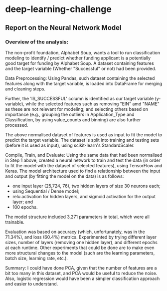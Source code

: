# deep-learning-challenge

## Report on the Neural Network Model

### Overview of the analysis:  
The non-profit foundation, Alphabet Soup, wants a tool to run classification modeling to identify / predict whether funding applicant is a potentially good target for funding by Alphabet Soup. A dataset containing features and the target variable (Whether "Successful" or not) had been provided. 

Data Preprocessing: Using Pandas, such dataset containing the selected features along with the target variable, is loaded into DataFrame for merging and cleaning steps.  

Further, the 'IS_SUCCESSFUL' column is identified as our target variable (y-variable), while the selected features such as removing "EIN" amd "NAME" as these are not relevant for modeling; and selecting others based on importance (e.g., grouping the outliers in Application_Type and Classification, by using value_counts and binning) are also further processed. 

The above normalised dataset of features is used as input to fit the model to predict the target variable.  The dataset is split into training and testing sets (before it is used as input), using scikit-learn's StandardScaler.  

 Compile, Train, and Evaluate:  Using the same data that had been normalised in Step 1 above, created a neural network to train and test the data (in order to fit the model with the dataset of selected features), using TensorFlow and Keras.  The model architecture used to find a relationship between the input and output (by fitting the model on the data) is as follows: 
 - one input layer (25,724, 76), two hidden layers of size 30 neurons each; 
 - using Sequential / Dense model; 
 - relu activation for hidden layers, and sigmoid activation for the output layer; and
 - 100 epochs. 

The model structure included 3,271 parameters in total, which were all trainable. 

Evaluation was based on accuracy (which, unfortunately, was in the 71.34%), and loss (60.4%) metrics.  Experimented by trying different layer sizes, number of layers (removing one hidden layer), and different epochs at each runtime. Other experiments that could be done are to make even more structural changes to the model (such are the learning parameters, batch size, learning rate, etc.). 

Summary: 
I could have done PCA, given that the number of features are a bit too many in this dataset, and PCA would be useful to reduce the noise.  Also, logistic regression would have been a simpler classification approach and easier to understand. 


